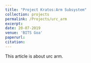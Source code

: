 ```yaml
---
title: "Project Kratos:Arm Subsystem"
collection: projects
permalink: /Projects/urc_arm
excerpt: 
date: 20-07-2019
venue: 'BITS Goa'
paperurl: 
citation: 
---
```


This article is about urc arm. 